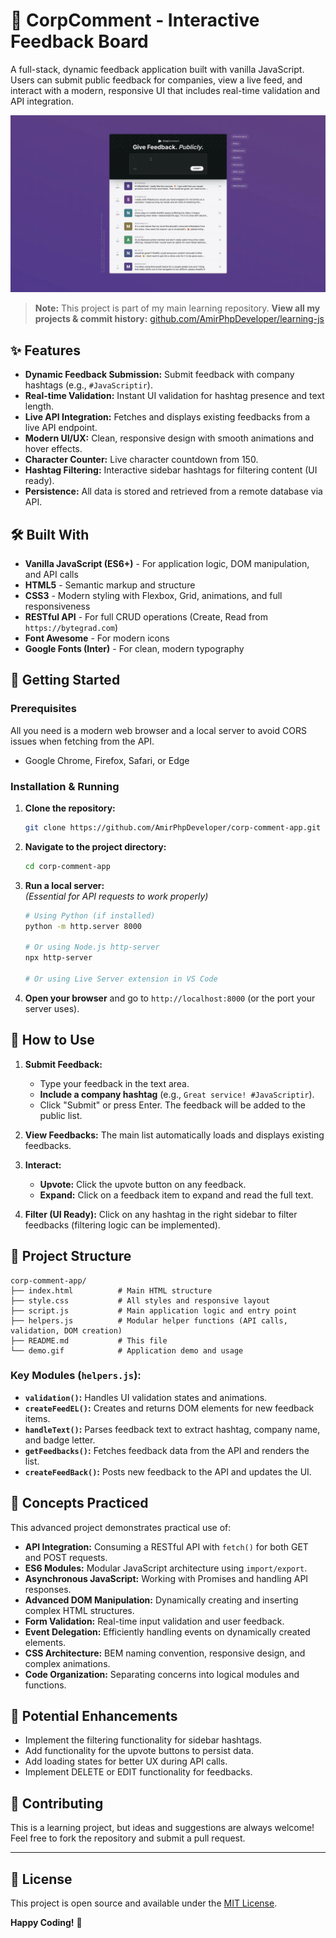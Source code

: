 # 💼 CorpComment - Interactive Feedback Board

A full-stack, dynamic feedback application built with vanilla JavaScript. Users can submit public feedback for companies, view a live feed, and interact with a modern, responsive UI that includes real-time validation and API integration.

![CorpComment Application Demo](./demo.gif)

> **Note:** This project is part of my main learning repository.
> **View all my projects & commit history:** [github.com/AmirPhpDeveloper/learning-js](https://github.com/AmirPhpDeveloper/learning-js)

## ✨ Features

- **Dynamic Feedback Submission:** Submit feedback with company hashtags (e.g., `#JavaScriptir`).
- **Real-time Validation:** Instant UI validation for hashtag presence and text length.
- **Live API Integration:** Fetches and displays existing feedbacks from a live API endpoint.
- **Modern UI/UX:** Clean, responsive design with smooth animations and hover effects.
- **Character Counter:** Live character countdown from 150.
- **Hashtag Filtering:** Interactive sidebar hashtags for filtering content (UI ready).
- **Persistence:** All data is stored and retrieved from a remote database via API.

## 🛠️ Built With

- **Vanilla JavaScript (ES6+)** - For application logic, DOM manipulation, and API calls
- **HTML5** - Semantic markup and structure
- **CSS3** - Modern styling with Flexbox, Grid, animations, and full responsiveness
- **RESTful API** - For full CRUD operations (Create, Read from `https://bytegrad.com`)
- **Font Awesome** - For modern icons
- **Google Fonts (Inter)** - For clean, modern typography

## 🚀 Getting Started

### Prerequisites

All you need is a modern web browser and a local server to avoid CORS issues when fetching from the API.

- Google Chrome, Firefox, Safari, or Edge

### Installation & Running

1.  **Clone the repository:**
    ```bash
    git clone https://github.com/AmirPhpDeveloper/corp-comment-app.git
    ```
2.  **Navigate to the project directory:**
    ```bash
    cd corp-comment-app
    ```
3.  **Run a local server:**  
    _(Essential for API requests to work properly)_

    ```bash
    # Using Python (if installed)
    python -m http.server 8000

    # Or using Node.js http-server
    npx http-server

    # Or using Live Server extension in VS Code
    ```

4.  **Open your browser** and go to `http://localhost:8000` (or the port your server uses).

## 📖 How to Use

1.  **Submit Feedback:**

    - Type your feedback in the text area.
    - **Include a company hashtag** (e.g., `Great service! #JavaScriptir`).
    - Click "Submit" or press Enter. The feedback will be added to the public list.

2.  **View Feedbacks:** The main list automatically loads and displays existing feedbacks.

3.  **Interact:**

    - **Upvote:** Click the upvote button on any feedback.
    - **Expand:** Click on a feedback item to expand and read the full text.

4.  **Filter (UI Ready):** Click on any hashtag in the right sidebar to filter feedbacks (filtering logic can be implemented).

## 🔧 Project Structure

```
corp-comment-app/
├── index.html          # Main HTML structure
├── style.css           # All styles and responsive layout
├── script.js           # Main application logic and entry point
├── helpers.js          # Modular helper functions (API calls, validation, DOM creation)
├── README.md           # This file
└── demo.gif            # Application demo and usage
```

### Key Modules (`helpers.js`):

- **`validation()`:** Handles UI validation states and animations.
- **`createFeedEL()`:** Creates and returns DOM elements for new feedback items.
- **`handleText()`:** Parses feedback text to extract hashtag, company name, and badge letter.
- **`getFeedbacks()`:** Fetches feedback data from the API and renders the list.
- **`createFeedBack()`:** Posts new feedback to the API and updates the UI.

## 🧠 Concepts Practiced

This advanced project demonstrates practical use of:

- **API Integration:** Consuming a RESTful API with `fetch()` for both GET and POST requests.
- **ES6 Modules:** Modular JavaScript architecture using `import/export`.
- **Asynchronous JavaScript:** Working with Promises and handling API responses.
- **Advanced DOM Manipulation:** Dynamically creating and inserting complex HTML structures.
- **Form Validation:** Real-time input validation and user feedback.
- **Event Delegation:** Efficiently handling events on dynamically created elements.
- **CSS Architecture:** BEM naming convention, responsive design, and complex animations.
- **Code Organization:** Separating concerns into logical modules and functions.

## 🔮 Potential Enhancements

- Implement the filtering functionality for sidebar hashtags.
- Add functionality for the upvote buttons to persist data.
- Add loading states for better UX during API calls.
- Implement DELETE or EDIT functionality for feedbacks.

## 🤝 Contributing

This is a learning project, but ideas and suggestions are always welcome! Feel free to fork the repository and submit a pull request.

---

## 📜 License

This project is open source and available under the [MIT License](LICENSE).

**Happy Coding!** 🚀
